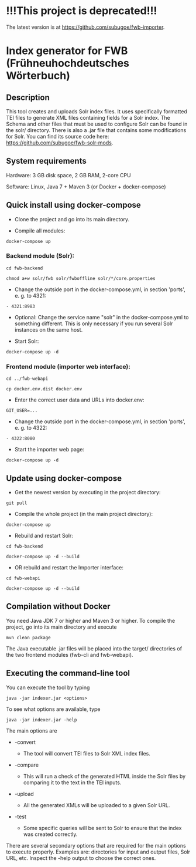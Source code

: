 # !!!This project is deprecated!!!

The latest version is at https://github.com/subugoe/fwb-importer.


# Index generator for FWB (Frühneuhochdeutsches Wörterbuch)

## Description

This tool creates and uploads Solr index files.
It uses specifically formatted TEI files to generate XML files containing fields for a Solr index.
The Schema and other files that must be used to configure Solr can be found in the solr/ directory.
There is also a .jar file that contains some modifications for Solr. You can find its source code here: 
https://github.com/subugoe/fwb-solr-mods.

## System requirements

Hardware: 3 GB disk space, 2 GB RAM, 2-core CPU

Software: Linux, Java 7 + Maven 3 (or Docker + docker-compose)

## Quick install using docker-compose

- Clone the project and go into its main directory.

- Compile all modules:

``` docker-compose up ```

### Backend module (Solr):

``` cd fwb-backend ```

``` chmod a+w solr/fwb solr/fwboffline solr/*/core.properties ```

- Change the outside port in the docker-compose.yml, in section 'ports', e. g. to 4321:

``` - 4321:8983 ```

- Optional: Change the service name "solr" in the docker-compose.yml to something different. 
  This is only necessary if you run several Solr instances on the same host.

- Start Solr:

``` docker-compose up -d ```

### Frontend module (importer web interface):

``` cd ../fwb-webapi ```

``` cp docker.env.dist docker.env ```

- Enter the correct user data and URLs into docker.env:

``` GIT_USER=... ```

- Change the outside port in the docker-compose.yml, in section 'ports', e. g. to 4322:

``` - 4322:8080 ```

- Start the importer web page:

``` docker-compose up -d ```

## Update using docker-compose

- Get the newest version by executing in the project directory:

``` git pull ```

- Compile the whole project (in the main project directory):

``` docker-compose up ```

- Rebuild and restart Solr:

``` cd fwb-backend ```

``` docker-compose up -d --build ```

- OR rebuild and restart the Importer interface:

``` cd fwb-webapi ```

``` docker-compose up -d --build ```

## Compilation without Docker

You need Java JDK 7 or higher and Maven 3 or higher.
To compile the project, go into its main directory and execute 

``` mvn clean package ```

The Java executable .jar files will be placed into the target/ directories of the two frontend modules (fwb-cli and fwb-webapi).

## Executing the command-line tool

You can execute the tool by typing

``` java -jar indexer.jar <options> ```

To see what options are available, type

``` java -jar indexer.jar -help ```

The main options are

* -convert
  * The tool will convert TEI files to Solr XML index files.
  
* -compare
  * This will run a check of the generated HTML inside the Solr files by comparing it to the text in the TEI inputs.

* -upload
  * All the generated XMLs will be uploaded to a given Solr URL.
  
* -test
  * Some specific queries will be sent to Solr to ensure that the index was created correctly.
  
There are several secondary options that are required for the main options to execute properly.
Examples are: directories for input and output files, Solr URL, etc.
Inspect the -help output to choose the correct ones.

  
  

